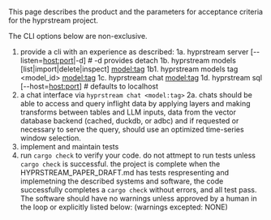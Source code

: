 This page describes the product and the parameters for acceptance criteria for
the hyprstream project.

The CLI options below are non-exclusive.

1. provide a cli with an experience as described:
1a. hyprstream server [--listen=<host:port>|-d] # -d provides detach
1b. hyprstream models [list|import|delete|inspect] <model:tag>
1b1. hyprstream models tag <model_id> <model:tag>
1c. hyprstream chat <model:tag>
1d. hyprstream sql [--host=<host:port>] # defaults to localhost
2. a chat interface via `hyprstream chat <model:tag>`
2a. chats should be able to access and query inflight data by applying layers and making transforms between tables and LLM inputs, data from the vector database backend (cached, duckdb, or adbc) and if requested or necessary to serve the query, should use an optimized time-series window selection.
3. implement and maintain tests
4. run `cargo check` to verify your code. do not attmept to run tests unless `cargo check` is successful. the project is complete when the HYPRSTREAM_PAPER_DRAFT.md has tests respresenting and implemetning the described systems and software, the code successfully completes a `cargo check` without errors, and all test pass. The software should have no warnings unless approved by a human in the loop or explicitly listed below:
 (warnings excepted: NONE)
